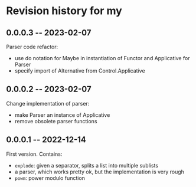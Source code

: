 # Revision history for my

## 0.0.0.3 -- 2023-02-07

Parser code refactor:

* use do notation for Maybe in instantiation of Functor and Applicative for Parser
* specify import of Alternative from Control.Applicative

## 0.0.0.2 -- 2023-02-07

Change implementation of parser:

* make Parser an instance of Applicative
* remove obsolete parser functions

## 0.0.0.1 -- 2022-12-14

First version. Contains:

* `explode`: given a separator, splits a list into multiple sublists
* a parser, which works pretty ok, but the implementation is very rough
* `powm`: power modulo function

